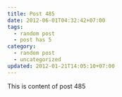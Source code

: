 ```yaml
---
title: Post 485
date: 2012-06-01T04:32:42+07:00
tags:
  - random post
  - post has 5
category:
  - random post
  - uncategorized
updated: 2012-01-21T14:05:10+07:00
---
```

This is content of post 485
